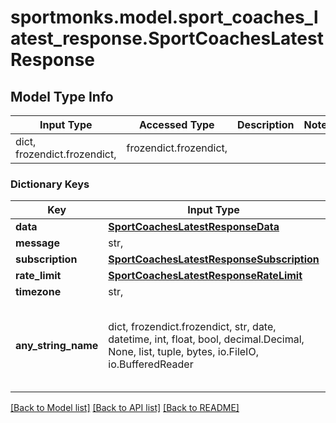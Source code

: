 # sportmonks.model.sport_coaches_latest_response.SportCoachesLatestResponse

## Model Type Info
Input Type | Accessed Type | Description | Notes
------------ | ------------- | ------------- | -------------
dict, frozendict.frozendict,  | frozendict.frozendict,  |  | 

### Dictionary Keys
Key | Input Type | Accessed Type | Description | Notes
------------ | ------------- | ------------- | ------------- | -------------
**data** | [**SportCoachesLatestResponseData**](SportCoachesLatestResponseData.md) | [**SportCoachesLatestResponseData**](SportCoachesLatestResponseData.md) |  | [optional] 
**message** | str,  | str,  |  | [optional] 
**subscription** | [**SportCoachesLatestResponseSubscription**](SportCoachesLatestResponseSubscription.md) | [**SportCoachesLatestResponseSubscription**](SportCoachesLatestResponseSubscription.md) |  | [optional] 
**rate_limit** | [**SportCoachesLatestResponseRateLimit**](SportCoachesLatestResponseRateLimit.md) | [**SportCoachesLatestResponseRateLimit**](SportCoachesLatestResponseRateLimit.md) |  | [optional] 
**timezone** | str,  | str,  |  | [optional] 
**any_string_name** | dict, frozendict.frozendict, str, date, datetime, int, float, bool, decimal.Decimal, None, list, tuple, bytes, io.FileIO, io.BufferedReader | frozendict.frozendict, str, BoolClass, decimal.Decimal, NoneClass, tuple, bytes, FileIO | any string name can be used but the value must be the correct type | [optional]

[[Back to Model list]](../../README.md#documentation-for-models) [[Back to API list]](../../README.md#documentation-for-api-endpoints) [[Back to README]](../../README.md)

